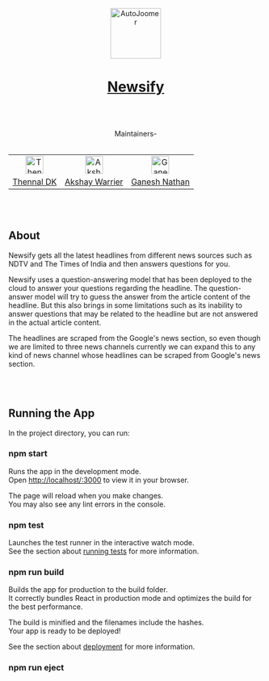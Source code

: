 <p align="center">
  <a href="https://github.com/vishal-lokare/AutoJoomer/"><img src="https://github.com/nonpeep/newsify_frontend/blob/master/public/logo-128.png" alt="AutoJoomer" width="100" height="100"></a><br>
  <h1 align="center"><a href="https://nonpeep.github.io/newsify_frontend/"><b>Newsify</b></a></h1>
  <br><br>
  <p align="center">
  Maintainers-<br><br>
  </p>
  <p align="center">
  <table align='center' rules='none'>
    <tr align='center'>
      <td>
        <a href="https://github.com/thennal10"><img src="https://avatars.githubusercontent.com/u/49022771?v=4" alt="Thennal DK" width="35" height="35"></a> 
      </td>
      <td>
         <a href="https://github.com/AkshayWarrier"><img src="https://avatars.githubusercontent.com/u/58233418?v=4" alt="Akshay Warrier" width="35" height="35"></a> 
      </td> 
      <td>
        <a href="https://github.com/Welf06"><img src="https://avatars.githubusercontent.com/u/85446331?s=400&u=58dad9ebb2b0319a4c61e88724e097c5220bf004&v=4" alt="Ganesh Nathan" width="35" height="35"></a>
      </td> 
    </tr>
    <tr>
      <td>
        <a href="https://github.com/thennal10">Thennal DK</a>
      </td> 
      <td>
        <a href="https://github.com/AkshayWarrier">Akshay Warrier</a>
      </td>  
      <td>
        <a href="https://github.com/Welf06">Ganesh Nathan</a>
      </td>  
    </tr>  
  </table>
  </p>
  <br>
  <br>
  <h2> About </h2>
  <p>
  Newsify gets all the latest headlines from different news sources such as NDTV and The Times of India and then answers questions for you.

Newsify uses a question-answering model that has been deployed to the cloud to answer your questions regarding the headline. The question-answer model will try to guess the answer from the article content of the headline. But this also brings in some limitations such as its inability to answer questions that may be related to the headline but are not answered in the actual article content.

The headlines are scraped from the Google's news section, so even though we are limited to three news channels currently we can expand this to any kind of news channel whose headlines can be scraped from Google's news section.
  </p>
  <br>
  <br>
  
  <h2> Running the App </h2>
<p>
In the project directory, you can run:

### npm start

Runs the app in the development mode.\
Open [http://localhost/:3000](http//localhost:3000) to view it in your browser.

The page will reload when you make changes.\
You may also see any lint errors in the console.

### npm test

Launches the test runner in the interactive watch mode.\
See the section about [running tests](https://facebook.github.io/create-react-app/docs/running-tests) for more information.

### npm run build

Builds the app for production to the build folder.\
It correctly bundles React in production mode and optimizes the build for the best performance.

The build is minified and the filenames include the hashes.\
Your app is ready to be deployed!

See the section about [deployment](https://facebook.github.io/create-react-app/docs/deployment) for more information.

### npm run eject
</p>
</p>

  
